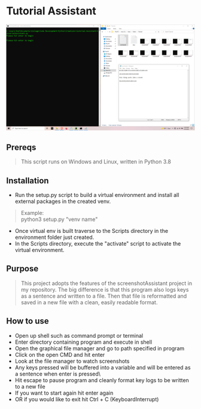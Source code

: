 # Tutorial Assistant
![alt text](https://github.com/ngimb64/Tutorial-Assistant/blob/master/TutorialAssistant.png?raw=true)

## Prereqs
> This script runs on Windows and Linux, written in Python 3.8

## Installation
- Run the setup.py script to build a virtual environment and install all external packages in the created venv.

> Example:<br>
> python3 setup.py "venv name"

- Once virtual env is built traverse to the Scripts directory in the environment folder just created.
- In the Scripts directory, execute the "activate" script to activate the virtual environment.

## Purpose
> This project adopts the features of the screenshotAssistant project in my repository.
> The big difference is that this program also logs keys as a sentence and written to a file.
> Then that file is reformatted and saved in a new file with a clean, easily readable format.

## How to use
- Open up shell such as command prompt or terminal
- Enter directory containing program and execute in shell
- Open the graphical file manager and go to path specified in program
- Click on the open CMD and hit enter
- Look at the file manager to watch screenshots
- Any keys pressed will be buffered into a variable and will be entered as a sentence when enter is pressed\
- Hit escape to pause program and cleanly format key logs to be written to a new file
- If you want to start again hit enter again
- OR if you would like to exit hit Ctrl + C (KeyboardInterrupt)
 